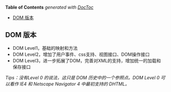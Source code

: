 <!-- START doctoc generated TOC please keep comment here to allow auto update -->
<!-- DON'T EDIT THIS SECTION, INSTEAD RE-RUN doctoc TO UPDATE -->
**Table of Contents**  *generated with [DocToc](https://github.com/thlorenz/doctoc)*

- [DOM 版本](#dom-%E7%89%88%E6%9C%AC)

<!-- END doctoc generated TOC please keep comment here to allow auto update -->

## DOM 版本

- DOM Level1，基础的映射和方法
- DOM Level2，增加了用户事件、css支持、视图接口、DOM操作接口
- DOM Level3，进一步拓展了DOM，完善对XML的支持，增加统一的加载和保存接口

*Tips：没有Level 0 的说法，这只是 DOM 历史中的一个参照点。DOM Level 0 可以看作 IE4 和 Netscape Navigator 4 中最初支持的 DHTML。*